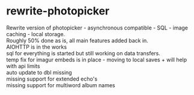# rewrite-photopicker
Rewrite version of photopicker - asynchronous compatible - SQL - image caching - local storage. <br>
Roughly 50% done as is, all main features added back in.<br>
AIOHTTP is in the works<br>
sql for everything is started but still working on data transfers.<br>
temp fix for imagur embeds is in place - moving to local saves + will help with api limits<br>
auto update to dbl missing<br>
missing support for extended echo's<br>
missing support for multiword album names<br>
